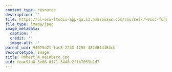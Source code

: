 ```yaml
---
content_type: resource
description: ''
file: https://ol-ocw-studio-app-qa.s3.amazonaws.com/courses/7-01sc-fundamentals-of-biology-fall-2011/feac9fa83e86017134482ffb7055b2d7_Robert_A_Weinberg.jpg
file_type: image/jpeg
image_metadata:
  caption: ''
  credit: ''
  image-alt: ''
parent_uid: 94075d21-fac8-2243-1255-482464d464cb
resourcetype: Image
title: Robert_A_Weinberg.jpg
uid: feac9fa8-3e86-0171-3448-2ffb7055b2d7
---
```

